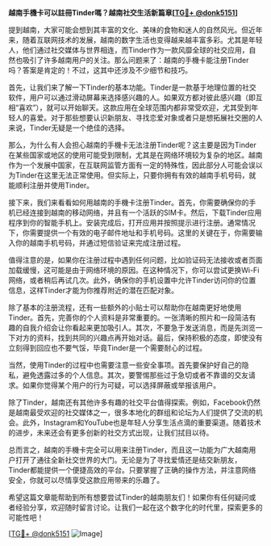**越南手機卡可以註冊Tinder嗎？越南社交生活新篇章[[TG💪+ @donk5151](https://t.me/s/donk5151)]**

提到越南，大家可能会想到其丰富的文化、美味的食物和迷人的自然风光。但近年来，随着互联网技术的发展，越南的数字生活也变得越来越丰富多彩。尤其是年轻人，他们通过社交媒体与世界相连，而Tinder作为一款风靡全球的社交应用，自然也吸引了许多越南用户的关注。那么问题来了：越南的手機卡能注册Tinder吗？答案是肯定的！不过，这其中还涉及不少细节和技巧。

首先，让我们来了解一下Tinder的基本功能。Tinder是一款基于地理位置的社交软件，用户可以通过滑动屏幕来选择感兴趣的人。如果双方都对彼此感兴趣（即互相“喜欢”），就可以开始聊天。这款应用在全球范围内都非常受欢迎，尤其受到年轻人的喜爱。对于那些想要认识新朋友、寻找恋爱对象或者只是想拓展社交圈的人来说，Tinder无疑是一个绝佳的选择。

那么，为什么有人会担心越南的手機卡无法注册Tinder呢？这主要是因为Tinder在某些国家或地区的使用可能受到限制，尤其是在网络环境较为复杂的地区。越南作为一个发展中国家，在互联网监管方面有一定的特殊性，因此部分人可能会误以为Tinder在这里无法正常使用。但实际上，只要你拥有有效的越南手机号码，就能顺利注册并使用Tinder。

接下来，我们来看看如何用越南的手機卡注册Tinder。首先，你需要确保你的手机已经连接到越南的移动网络，并且有一个活跃的SIM卡。然后，下载Tinder应用程序到你的智能手机上。安装完成后，打开应用并按照提示进行注册。通常情况下，你需要提供一个有效的电子邮件地址和手机号码。这里的关键在于，你需要输入你的越南手机号码，并通过短信验证来完成注册过程。

值得注意的是，如果你在注册过程中遇到任何问题，比如验证码无法接收或者页面加载缓慢，这可能是由于网络环境的原因。在这种情况下，你可以尝试更换Wi-Fi网络，或者稍后再试几次。此外，确保你的手机设置中允许Tinder访问你的位置信息，这样Tinder才能为你推荐附近的潜在匹配对象。

除了基本的注册流程，还有一些额外的小贴士可以帮助你在越南更好地使用Tinder。首先，完善你的个人资料是非常重要的。一张清晰的照片和一段简洁有趣的自我介绍会让你看起来更加吸引人。其次，不要急于发送消息，而是先浏览一下对方的资料，找到共同的兴趣点再开始对话。最后，保持积极的态度，即使没有立刻得到回应也不要气馁，毕竟Tinder是一个需要耐心的过程。

当然，使用Tinder的过程中也需要注意一些安全事项。首先要保护好自己的隐私，避免透露过多的个人信息。其次，要警惕那些过于急切或者不靠谱的交友请求。如果你觉得某个用户的行为可疑，可以选择屏蔽或举报该用户。

除了Tinder，越南还有其他许多有趣的社交平台值得探索。例如，Facebook仍然是越南最受欢迎的社交媒体之一，很多本地化的群组和论坛为人们提供了交流的机会。此外，Instagram和YouTube也是年轻人分享生活点滴的重要渠道。随着技术的进步，未来还会有更多创新的社交方式出现，让我们拭目以待。

总而言之，越南的手機卡完全可以用来注册Tinder，而且这一功能为广大越南用户打开了通往全新社交世界的大门。无论是为了寻找爱情还是结交新朋友，Tinder都能提供一个便捷高效的平台。只要掌握了正确的操作方法，并注意网络安全，你就可以尽情享受这款应用带来的乐趣了。

希望这篇文章能帮助到所有想要尝试Tinder的越南朋友们！如果你有任何疑问或者经验分享，欢迎随时留言讨论。让我们一起在这个数字化的时代里，探索更多的可能性吧！

[[TG💪+ @donk5151](https://t.me/s/donk5151) ![Image](https://i.postimg.cc/rwNCRYN7/Snipaste-2025-04-30-17-27-05.png)]